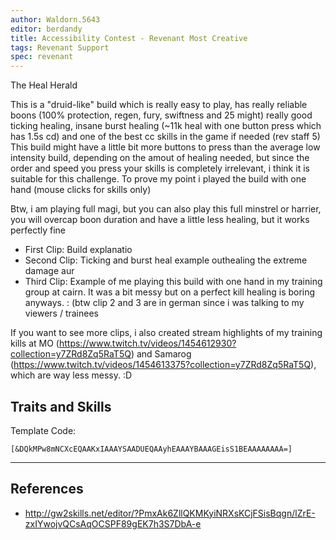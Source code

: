 ```yaml
---
author: Waldorn.5643
editor: berdandy
title: Accessibility Contest - Revenant Most Creative
tags: Revenant Support
spec: revenant
---
```


The Heal Herald

This is a "druid-like" build which is really easy to play, has really reliable boons (100% protection, regen, fury, swiftness and 25 might) really good ticking healing, insane burst healing (~11k heal with one button press which has 1.5s cd) and one of the best cc skills in the game if needed (rev staff 5)
This build might have a little bit more buttons to press than the average low intensity build, depending on the amout of healing needed, but since the order and speed you press your skills is completely irrelevant, i think it is suitable for this challenge. To prove my point i played the build with one hand (mouse clicks for skills only)

Btw, i am playing full magi, but you can also play this full minstrel or harrier, you will overcap boon duration and have a little less healing, but it works perfectly fine

- First Clip: Build explanatio
- Second Clip: Ticking and burst heal example outhealing the extreme damage aur
- Third Clip: Example of me playing this build with one hand in my training group at cairn. It was a bit messy but on a perfect kill healing is boring anyways. :
(btw clip 2 and 3 are in german since i was talking to my viewers / trainees

If you want to see more clips, i also created stream highlights of my training kills at MO (https://www.twitch.tv/videos/1454612930?collection=y7ZRd8Zq5RaT5Q) and Samarog (https://www.twitch.tv/videos/1454613375?collection=y7ZRd8Zq5RaT5Q), which are way less messy. :D

## Traits and Skills

Template Code:

`[&DQkMPw8mNCXcEQAAKxIAAAYSAADUEQAAyhEAAAYBAAAGEisS1BEAAAAAAAA=]`

---

<div
  data-armory-embed='skills'
  data-armory-ids='62719,62962,62832,62878,62942'
>
</div>
<div
  data-armory-embed='specializations'
  data-armory-ids='12,15,52'
  data-armory-12-traits='1822,1818,1820'
  data-armory-15-traits='1767,1786,1800'
  data-armory-52-traits='1813,1738,1772'
>
</div>
<script async src='https://unpkg.com/armory-embeds@^0.x.x/armory-embeds.js'></script>



## References

- http://gw2skills.net/editor/?PmxAk6ZllQKMKyiNRXsKCjFSisBqgn/lZrE-zxIYwojvQCsAqOCSPF89gEK7h3S7DbA-e
